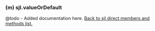 ### (m) sjl.valueOrDefault
@todo - Added documentation here.
[Back to sjl direct members and methods list.](#sjl-direct-members-and-methods)
